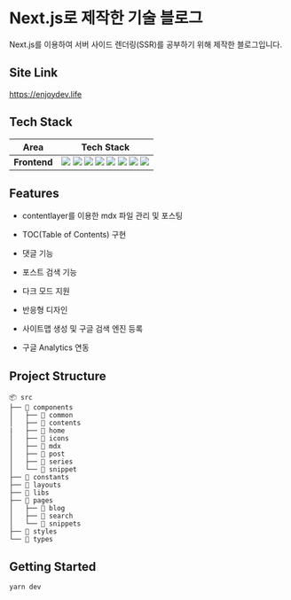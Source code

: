 # Next.js로 제작한 기술 블로그

Next.js를 이용하여 서버 사이드 렌더링(SSR)를 공부하기 위해 제작한 블로그입니다.

## Site Link

https://enjoydev.life

## Tech Stack

<div align=center>

|     Area     |                                                                                                                                                                                                                                                                                                                                                                                                                                         Tech Stack                                                                                                                                                                                                                                                                                                                                                                                                                                          |
| :----------: | :-----------------------------------------------------------------------------------------------------------------------------------------------------------------------------------------------------------------------------------------------------------------------------------------------------------------------------------------------------------------------------------------------------------------------------------------------------------------------------------------------------------------------------------------------------------------------------------------------------------------------------------------------------------------------------------------------------------------------------------------------------------------------------------------------------------------------------------------------------------------------------------------: |
| **Frontend** | <img src="https://img.shields.io/badge/Next.js-000000.svg?style=for-the-badge&logo=Next.js&logoColor=white"> <img src="https://img.shields.io/badge/react-61DAFB?style=for-the-badge&logo=react&logoColor=black"> <img src="https://img.shields.io/badge/TypeScript-3178C6.svg?style=for-the-badge&logo=TypeScript&logoColor=black"> <img src="https://img.shields.io/badge/TailwindCSS-06B6D4?&style=for-the-badge&logo=TailwindCSS&logoColor=white"> <img src="https://img.shields.io/badge/ESLINT-4B32C3?&style=for-the-badge&logo=ESLint&logoColor=white"> <img src="https://img.shields.io/badge/PRETTIER-F7B93E?&style=for-the-badge&logo=Prettier&logoColor=white"> <img src="https://img.shields.io/badge/HUSKY-000000?&style=for-the-badge&logo=Husky&logoColor=white"> <img src="https://img.shields.io/badge/Vercel-000000.svg?style=for-the-badge&logo=Vercel&logoColor=white"> |

</div>

## Features

- contentlayer를 이용한 mdx 파일 관리 및 포스팅
- TOC(Table of Contents) 구현
- 댓글 기능
- 포스트 검색 기능

- 다크 모드 지원
- 반응형 디자인
- 사이트맵 생성 및 구글 검색 엔진 등록
- 구글 Analytics 연동

## Project Structure

```
📦 src
├── 📂 components
│   ├── 📂 common
│   ├── 📂 contents
|   ├── 📂 home
│   ├── 📂 icons
│   ├── 📂 mdx
│   ├── 📂 post
│   ├── 📂 series
│   └── 📂 snippet
├── 📂 constants
├── 📂 layouts
├── 📂 libs
├── 📂 pages
│   ├── 📂 blog
│   ├── 📂 search
│   └── 📂 snippets
├── 📂 styles
└── 📂 types
```

## Getting Started

```bash
yarn dev
```
